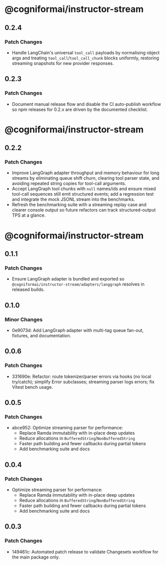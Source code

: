 # @cogniformai/instructor-stream

## 0.2.4

### Patch Changes

- Handle LangChain's universal `tool_call` payloads by normalising object args and treating `tool_call`/`tool_call_chunk` blocks uniformly, restoring streaming snapshots for new provider responses.

## 0.2.3

### Patch Changes

- Document manual release flow and disable the CI auto-publish workflow so npm releases for 0.2.x are driven by the documented checklist.

# @cogniformai/instructor-stream

## 0.2.2

### Patch Changes

- Improve LangGraph adapter throughput and memory behaviour for long streams by eliminating queue shift churn, clearing tool parser state, and avoiding repeated string copies for tool-call arguments.
- Accept LangGraph tool chunks with `null` names/ids and ensure mixed tool-call sequences still emit structured events; add a regression test and integrate the mock JSONL stream into the benchmarks.
- Refresh the benchmarking suite with a streaming replay case and clearer console output so future refactors can track structured-output TPS at a glance.

# @cogniformai/instructor-stream

## 0.1.1

### Patch Changes

- Ensure LangGraph adapter is bundled and exported so `@cogniformai/instructor-stream/adapters/langgraph` resolves in released builds.

## 0.1.0

### Minor Changes

- 0e9073d: Add LangGraph adapter with multi-tag queue fan-out, fixtures, and documentation.

## 0.0.6

### Patch Changes

- 331690e: Refactor: route tokenizer/parser errors via hooks (no local try/catch); simplify Error subclasses; streaming parser logs errors; fix Vitest bench usage.

## 0.0.5

### Patch Changes

- abce952: Optimize streaming parser for performance:
  - Replace Ramda immutability with in-place deep updates
  - Reduce allocations in `BufferedString`/`NonBufferedString`
  - Faster path building and fewer callbacks during partial tokens
  - Add benchmarking suite and docs

## 0.0.4

### Patch Changes

- Optimize streaming parser for performance:
  - Replace Ramda immutability with in-place deep updates
  - Reduce allocations in `BufferedString`/`NonBufferedString`
  - Faster path building and fewer callbacks during partial tokens
  - Add benchmarking suite and docs

## 0.0.3

### Patch Changes

- 149461c: Automated patch release to validate Changesets workflow for the main package only.

